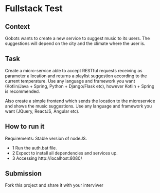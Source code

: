 # Fullstack Test

## Context

Gobots wants to create a new service to suggest music to its users. The suggestions will depend on the city and the climate where the user is.

## Task

Create a micro-service able to accept RESTful requests receiving as parameter a location and returns a playlist suggestion according to the current temperature. Use any language and framework you want (Kotlin/Java + Spring, Python + Django/Flask etc), however Kotlin + Spring is recommended.

Also create a simple frontend which sends the location to the microservice and shows the music suggestions. Use any language and framework you want (JQuery, ReactJS, Angular etc).

## How to run it
Requirements:
Stable version of nodeJS.

* 1 Run the auth.bat file. 
* 2 Expect to install all dependencies and services up. 
* 3 Accessing http://localhost:8080/

## Submission
Fork this project and share it with your interviwer
